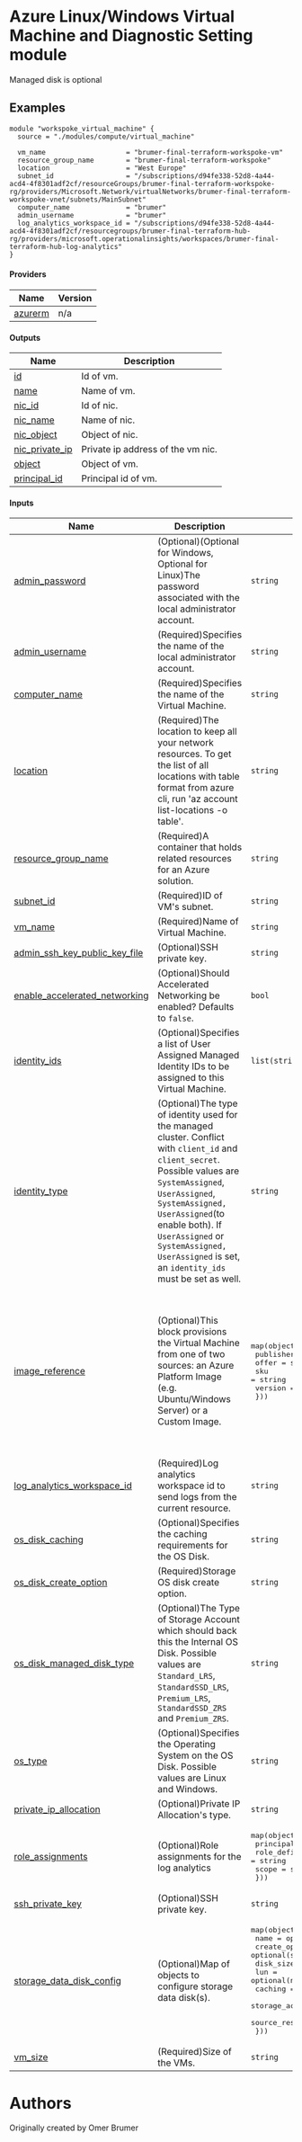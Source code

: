 <!-- BEGIN_TF_DOCS -->

# Azure Linux/Windows Virtual Machine and Diagnostic Setting module
Managed disk is optional

## Examples
```hcl
module "workspoke_virtual_machine" {
  source = "./modules/compute/virtual_machine"

  vm_name                    = "brumer-final-terraform-workspoke-vm"
  resource_group_name        = "brumer-final-terraform-workspoke"
  location                   = "West Europe"
  subnet_id                  = "/subscriptions/d94fe338-52d8-4a44-acd4-4f8301adf2cf/resourceGroups/brumer-final-terraform-workspoke-rg/providers/Microsoft.Network/virtualNetworks/brumer-final-terraform-workspoke-vnet/subnets/MainSubnet"
  computer_name              = "brumer"
  admin_username             = "brumer"
  log_analytics_workspace_id = "/subscriptions/d94fe338-52d8-4a44-acd4-4f8301adf2cf/resourcegroups/brumer-final-terraform-hub-rg/providers/microsoft.operationalinsights/workspaces/brumer-final-terraform-hub-log-analytics"
}
```

#### Providers

| Name | Version |
|------|---------|
| <a name="provider_azurerm"></a> [azurerm](#provider\_azurerm) | n/a |

#### Outputs

| Name | Description |
|------|-------------|
| <a name="output_id"></a> [id](#output\_id) | Id of vm. |
| <a name="output_name"></a> [name](#output\_name) | Name of vm. |
| <a name="output_nic_id"></a> [nic\_id](#output\_nic\_id) | Id of nic. |
| <a name="output_nic_name"></a> [nic\_name](#output\_nic\_name) | Name of nic. |
| <a name="output_nic_object"></a> [nic\_object](#output\_nic\_object) | Object of nic. |
| <a name="output_nic_private_ip"></a> [nic\_private\_ip](#output\_nic\_private\_ip) | Private ip address of the vm nic. |
| <a name="output_object"></a> [object](#output\_object) | Object of vm. |
| <a name="output_principal_id"></a> [principal\_id](#output\_principal\_id) | Principal id of vm. |

#### Inputs

| Name | Description | Type | Default | Required |
|------|-------------|------|---------|:--------:|
| <a name="input_admin_password"></a> [admin\_password](#input\_admin\_password) | (Optional)(Optional for Windows, Optional for Linux)The password associated with the local administrator account. | `string` | n/a | yes |
| <a name="input_admin_username"></a> [admin\_username](#input\_admin\_username) | (Required)Specifies the name of the local administrator account. | `string` | n/a | yes |
| <a name="input_computer_name"></a> [computer\_name](#input\_computer\_name) | (Required)Specifies the name of the Virtual Machine. | `string` | n/a | yes |
| <a name="input_location"></a> [location](#input\_location) | (Required)The location to keep all your network resources. To get the list of all locations with table format from azure cli, run 'az account list-locations -o table'. | `string` | n/a | yes |
| <a name="input_resource_group_name"></a> [resource\_group\_name](#input\_resource\_group\_name) | (Required)A container that holds related resources for an Azure solution. | `string` | n/a | yes |
| <a name="input_subnet_id"></a> [subnet\_id](#input\_subnet\_id) | (Required)ID of VM's subnet. | `string` | n/a | yes |
| <a name="input_vm_name"></a> [vm\_name](#input\_vm\_name) | (Required)Name of Virtual Machine. | `string` | n/a | yes |
| <a name="input_admin_ssh_key_public_key_file"></a> [admin\_ssh\_key\_public\_key\_file](#input\_admin\_ssh\_key\_public\_key\_file) | (Optional)SSH private key. | `string` | `null` | no |
| <a name="input_enable_accelerated_networking"></a> [enable\_accelerated\_networking](#input\_enable\_accelerated\_networking) | (Optional)Should Accelerated Networking be enabled? Defaults to `false`. | `bool` | `false` | no |
| <a name="input_identity_ids"></a> [identity\_ids](#input\_identity\_ids) | (Optional)Specifies a list of User Assigned Managed Identity IDs to be assigned to this Virtual Machine. | `list(string)` | `null` | no |
| <a name="input_identity_type"></a> [identity\_type](#input\_identity\_type) | (Optional)The type of identity used for the managed cluster. Conflict with `client_id` and `client_secret`. Possible values are `SystemAssigned`, `UserAssigned`, `SystemAssigned, UserAssigned`(to enable both). If `UserAssigned` or `SystemAssigned, UserAssigned` is set, an `identity_ids` must be set as well. | `string` | `"SystemAssigned"` | no |
| <a name="input_image_reference"></a> [image\_reference](#input\_image\_reference) | (Optional)This block provisions the Virtual Machine from one of two sources: an Azure Platform Image (e.g. Ubuntu/Windows Server) or a Custom Image. | <pre>map(object({<br>    publisher = string<br>    offer     = string<br>    sku       = string<br>    version   = string<br>  }))</pre> | <pre>{<br>  "linux": {<br>    "offer": "UbuntuServer",<br>    "publisher": "Canonical",<br>    "sku": "16.04-LTS",<br>    "version": "latest"<br>  },<br>  "windows": {<br>    "offer": "WindowsServer",<br>    "publisher": "MicrosoftWindowsServer",<br>    "sku": "2016-Datacenter",<br>    "version": "latest"<br>  }<br>}</pre> | no |
| <a name="input_log_analytics_workspace_id"></a> [log\_analytics\_workspace\_id](#input\_log\_analytics\_workspace\_id) | (Required)Log analytics workspace id to send logs from the current resource. | `string` | `null` | no |
| <a name="input_os_disk_caching"></a> [os\_disk\_caching](#input\_os\_disk\_caching) | (Optional)Specifies the caching requirements for the OS Disk. | `string` | `"ReadWrite"` | no |
| <a name="input_os_disk_create_option"></a> [os\_disk\_create\_option](#input\_os\_disk\_create\_option) | (Required)Storage OS disk create option. | `string` | `"FromImage"` | no |
| <a name="input_os_disk_managed_disk_type"></a> [os\_disk\_managed\_disk\_type](#input\_os\_disk\_managed\_disk\_type) | (Optional)The Type of Storage Account which should back this the Internal OS Disk. Possible values are `Standard_LRS`, `StandardSSD_LRS`, `Premium_LRS`, `StandardSSD_ZRS` and `Premium_ZRS`. | `string` | `"Standard_LRS"` | no |
| <a name="input_os_type"></a> [os\_type](#input\_os\_type) | (Optional)Specifies the Operating System on the OS Disk. Possible values are Linux and Windows. | `string` | `"linux"` | no |
| <a name="input_private_ip_allocation"></a> [private\_ip\_allocation](#input\_private\_ip\_allocation) | (Optional)Private IP Allocation's type. | `string` | `"Dynamic"` | no |
| <a name="input_role_assignments"></a> [role\_assignments](#input\_role\_assignments) | (Optional)Role assignments for the log analytics | <pre>map(object({<br>    principal_id         = string<br>    role_definition_name = string<br>    scope                = string<br>  }))</pre> | `{}` | no |
| <a name="input_ssh_private_key"></a> [ssh\_private\_key](#input\_ssh\_private\_key) | (Optional)SSH private key. | `string` | `null` | no |
| <a name="input_storage_data_disk_config"></a> [storage\_data\_disk\_config](#input\_storage\_data\_disk\_config) | (Optional)Map of objects to configure storage data disk(s). | <pre>map(object({<br>    name                 = optional(string)<br>    create_option        = optional(string, "Empty")<br>    disk_size_gb         = number<br>    lun                  = optional(number)<br>    caching              = optional(string, "ReadWrite")<br>    storage_account_type = optional(string, "StandardSSD_ZRS")<br>    source_resource_id   = optional(string)<br>  }))</pre> | `{}` | no |
| <a name="input_vm_size"></a> [vm\_size](#input\_vm\_size) | (Required)Size of the VMs. | `string` | `"Standard_DS1_v2"` | no |



# Authors
Originally created by Omer Brumer
<!-- END_TF_DOCS -->